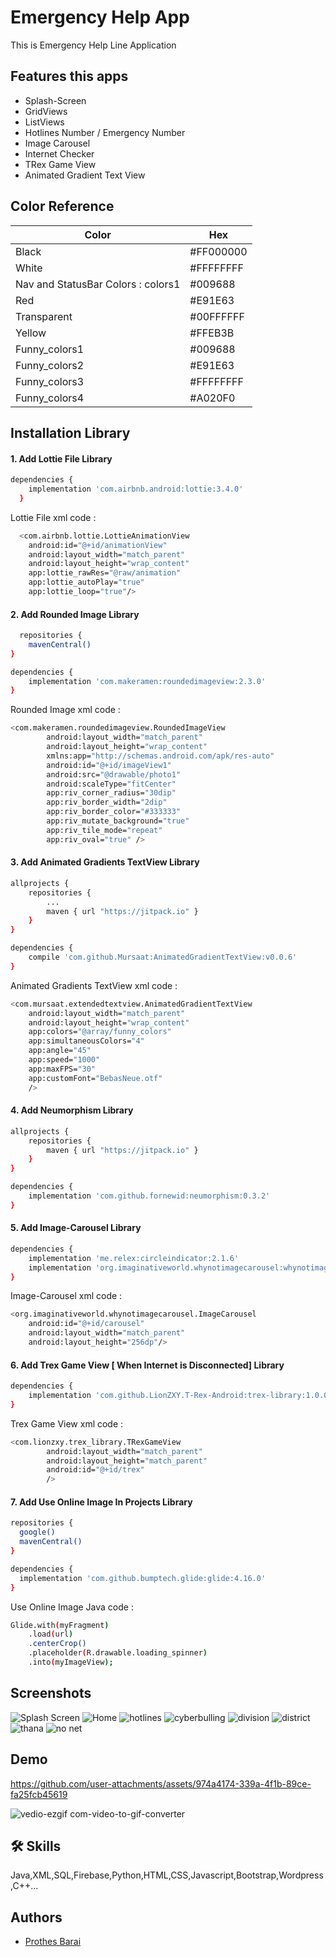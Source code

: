 
# Emergency Help App

This is Emergency Help Line Application


## Features this apps

- Splash-Screen
- GridViews
- ListViews
- Hotlines Number / Emergency Number
- Image Carousel
- Internet Checker
- TRex Game View
- Animated Gradient Text View

## Color Reference

| Color             | Hex                                                                |
| ----------------- | ------------------------------------------------------------------ |
| Black | #FF000000
| White | #FFFFFFFF
| Nav and StatusBar Colors : colors1 | #009688
| Red | #E91E63
| Transparent | #00FFFFFF
| Yellow | #FFEB3B
| Funny_colors1 | #009688 
| Funny_colors2 | #E91E63
| Funny_colors3 | #FFFFFFFF
| Funny_colors4 | #A020F0


## Installation Library
#### 1. Add Lottie File Library
```bash
dependencies {
    implementation 'com.airbnb.android:lottie:3.4.0'
  }
```
Lottie File xml code :    
```bash
  <com.airbnb.lottie.LottieAnimationView
    android:id="@+id/animationView"
    android:layout_width="match_parent"
    android:layout_height="wrap_content"
    app:lottie_rawRes="@raw/animation"
    app:lottie_autoPlay="true"
    app:lottie_loop="true"/>
```

#### 2. Add Rounded Image Library
```bash
  repositories {
    mavenCentral()
}

dependencies {
    implementation 'com.makeramen:roundedimageview:2.3.0'
}
```
Rounded Image xml code :    
```bash
<com.makeramen.roundedimageview.RoundedImageView
        android:layout_width="match_parent"
        android:layout_height="wrap_content"
        xmlns:app="http://schemas.android.com/apk/res-auto"
        android:id="@+id/imageView1"
        android:src="@drawable/photo1"
        android:scaleType="fitCenter"
        app:riv_corner_radius="30dip"
        app:riv_border_width="2dip"
        app:riv_border_color="#333333"
        app:riv_mutate_background="true"
        app:riv_tile_mode="repeat"
        app:riv_oval="true" />
```

#### 3. Add Animated Gradients TextView Library
```bash
allprojects {
	repositories {
		...
		maven { url "https://jitpack.io" }
	}
}
```
```bash
dependencies {
	compile 'com.github.Mursaat:AnimatedGradientTextView:v0.0.6'
}
```
Animated Gradients TextView xml code :    
```bash
<com.mursaat.extendedtextview.AnimatedGradientTextView
	android:layout_width="match_parent"
    android:layout_height="wrap_content"
	app:colors="@array/funny_colors"
	app:simultaneousColors="4"
	app:angle="45"
	app:speed="1000"
	app:maxFPS="30"
	app:customFont="BebasNeue.otf" 
	/>
```

#### 4. Add Neumorphism Library
```bash
allprojects {
    repositories {
        maven { url "https://jitpack.io" }
    }
}
```
```bash
dependencies {
    implementation 'com.github.fornewid:neumorphism:0.3.2'
}
```

#### 5. Add Image-Carousel Library
```bash
dependencies {
    implementation 'me.relex:circleindicator:2.1.6'
    implementation 'org.imaginativeworld.whynotimagecarousel:whynotimagecarousel:2.1.0'
}
```
Image-Carousel xml code :    
```bash
<org.imaginativeworld.whynotimagecarousel.ImageCarousel
    android:id="@+id/carousel"
    android:layout_width="match_parent"
    android:layout_height="256dp"/>
```

#### 6. Add Trex Game View [ When Internet is Disconnected] Library
```bash
dependencies {
    implementation 'com.github.LionZXY.T-Rex-Android:trex-library:1.0.0'
}
```
Trex Game View xml code :    
```bash
<com.lionzxy.trex_library.TRexGameView
        android:layout_width="match_parent"
        android:layout_height="match_parent"
        android:id="@+id/trex"
        />
```

#### 7. Add Use Online Image In Projects Library
```bash
repositories {
  google()
  mavenCentral()
}

dependencies {
  implementation 'com.github.bumptech.glide:glide:4.16.0'
}
```
Use Online Image Java code :    
```bash
Glide.with(myFragment)
    .load(url)
    .centerCrop()
    .placeholder(R.drawable.loading_spinner)
    .into(myImageView);
```

## Screenshots

![Splash Screen](https://github.com/user-attachments/assets/c9816307-d32e-4f64-99c4-ac055e46136f)
![Home](https://github.com/user-attachments/assets/bdac3093-7f08-4d80-87f0-aacdf03a2627)
![hotlines](https://github.com/user-attachments/assets/3e6a14fa-9a4f-49f3-88ed-f200d585f37e)
![cyberbulling](https://github.com/user-attachments/assets/f4dff2b7-f2ac-41c1-bc72-447d76feab95)
![division](https://github.com/user-attachments/assets/50c79c47-1d39-4440-99be-f9dbccf616b4)
![district](https://github.com/user-attachments/assets/8d759715-a4ad-4d34-8bb8-e9f900c99cf6)
![thana](https://github.com/user-attachments/assets/371758d6-da0a-497a-8478-633896f5e23e)
![no net](https://github.com/user-attachments/assets/1f73b8f2-332e-4828-8eb2-3818c58868b3)


## Demo

https://github.com/user-attachments/assets/974a4174-339a-4f1b-89ce-fa25fcb45619

![vedio-ezgif com-video-to-gif-converter](https://github.com/user-attachments/assets/382fc485-5596-4e90-8173-29cef8bfae50)


## 🛠 Skills
Java,XML,SQL,Firebase,Python,HTML,CSS,Javascript,Bootstrap,Wordpress,C++...


## Authors

- [Prothes Barai](https://prothes-asp.github.io/prothes/)

